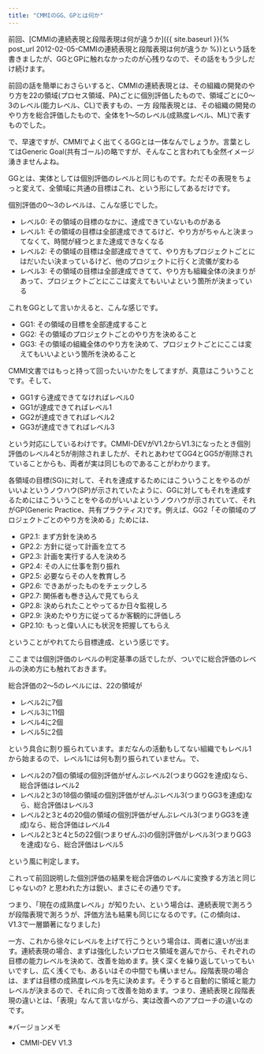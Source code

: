 ```yaml
---
title: "CMMIのGG、GPとは何か"
---
```


前回、[CMMIの連続表現と段階表現は何が違うか]({{ site.baseurl }}{% post_url 2012-02-05-CMMIの連続表現と段階表現は何が違うか %})という話を書きましたが、GGとGPに触れなかったのが心残りなので、その話をもう少しだけ続けます。

前回の話を簡単におさらいすると、CMMIの連続表現とは、その組織の開発のやり方を22の領域(プロセス領域、PA)ごとに個別評価したもので、領域ごとに0～3のレベル(能力レベル、CL)で表すもの、一方 段階表現とは、その組織の開発のやり方を総合評価したもので、全体を1～5のレベル(成熟度レベル、ML)で表すものでした。

で、早速ですが、CMMIでよく出てくるGGとは一体なんでしょうか。言葉としてはGeneric Goal(共有ゴール)の略ですが、そんなこと言われても全然イメージ湧きませんよね。

GGとは、実体としては個別評価のレベルと同じものです。ただその表現をちょっと変えて、全領域に共通の目標はこれ、という形にしてあるだけです。

個別評価の0～3のレベルは、こんな感じでした。

- レベル0: その領域の目標のなかに、達成できていないものがある
- レベル1: その領域の目標は全部達成できてるけど、やり方がちゃんと決まってなくて、時間が経つとまた達成できなくなる
- レベル2: その領域の目標は全部達成できてて、やり方もプロジェクトごとにはだいたい決まっているけど、他のプロジェクトに行くと流儀が変わる
- レベル3: その領域の目標は全部達成できてて、やり方も組織全体の決まりがあって、プロジェクトごとにここは変えてもいいよという箇所が決まっている

これをGGとして言いかえると、こんな感じです。

- GG1: その領域の目標を全部達成すること
- GG2: その領域のプロジェクトごとのやり方を決めること
- GG3: その領域の組織全体のやり方を決めて、プロジェクトごとにここは変えてもいいよという箇所を決めること

CMMI文書ではもっと持って回ったいいかたをしてますが、真意はこういうことです。そして、

- GG1すら達成できてなければレベル0
- GG1が達成できてればレベル1
- GG2が達成できてればレベル2
- GG3が達成できてればレベル3

という対応にしているわけです。CMMI-DEVがV1.2からV1.3になったとき個別評価のレベル4と5が削除されましたが、それとあわせてGG4とGG5が削除されていることからも、両者が実は同じものであることがわかります。

各領域の目標(SG)に対して、それを達成するためにはこういうことをやるのがいいよというノウハウ(SP)が示されていたように、GGに対してもそれを達成するためにはこういうことをやるのがいいよというノウハウが示されていて、それがGP(Generic Practice、共有プラクティス)です。例えば、GG2「その領域のプロジェクトごとのやり方を決める」ためには、

- GP2.1: まず方針を決めろ
- GP2.2: 方針に従って計画を立てろ
- GP2.3: 計画を実行する人を決めろ
- GP2.4: その人に仕事を割り振れ
- GP2.5: 必要ならその人を教育しろ
- GP2.6: できあがったものをチェックしろ
- GP2.7: 関係者も巻き込んで見てもらえ
- GP2.8: 決められたことやってるか日々監視しろ
- GP2.9: 決めたやり方に従ってるか客観的に評価しろ
- GP2.10: もっと偉い人にも状況を把握してもらえ

ということがやれてたら目標達成、という感じです。

ここまでは個別評価のレベルの判定基準の話でしたが、ついでに総合評価のレベルの決め方にも触れておきます。

総合評価の2～5のレベルには、22の領域が

- レベル2に7個
- レベル3に11個
- レベル4に2個
- レベル5に2個

という具合に割り振られています。まだなんの活動もしてない組織でもレベル1から始まるので、レベル1には何も割り振られていません。で、

- レベル2の7個の領域の個別評価がぜんぶレベル2(つまりGG2を達成)なら、総合評価はレベル2
- レベル2と3の18個の領域の個別評価がぜんぶレベル3(つまりGG3を達成)なら、総合評価はレベル3
- レベル2と3と4の20個の領域の個別評価がぜんぶレベル3(つまりGG3を達成)なら、総合評価はレベル4
- レベル2と3と4と5の22個(つまりぜんぶ)の個別評価がレベル3(つまりGG3を達成)なら、総合評価はレベル5

という風に判定します。

これって前回説明した個別評価の結果を総合評価のレベルに変換する方法と同じじゃないの? と思われた方は鋭い、まさにその通りです。

つまり、「現在の成熟度レベル」が知りたい、という場合は、連続表現で測ろうが段階表現で測ろうが、評価方法も結果も同じになるのです。(この傾向は、V1.3で一層顕著になりました)

一方、これから徐々にレベルを上げて行こうという場合は、両者に違いが出ます。連続表現の場合、まずは強化したいプロセス領域を選んでから、それぞれの目標の能力レベルを決めて、改善を始めます。狭く深くを繰り返していってもいいですし、広く浅くでも、あるいはその中間でも構いません。段階表現の場合は、まずは目標の成熟度レベルを先に決めます。そうすると自動的に領域と能力レベルが決まるので、それに向って改善を始めます。つまり、連続表現と段階表現の違いとは、「表現」なんて言いながら、実は改善へのアプローチの違いなのです。

※バージョンメモ

- CMMI-DEV V1.3
